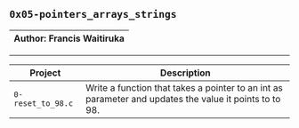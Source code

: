 ## `0x05-pointers_arrays_strings`
| Author: Francis Waitiruka |
| ------------------------- |
----------------------------
| Project | Description |
|----------| ------------ |
| `0-reset_to_98.c` | Write a function that takes a pointer to an int as parameter and updates the value it points to to 98. |
